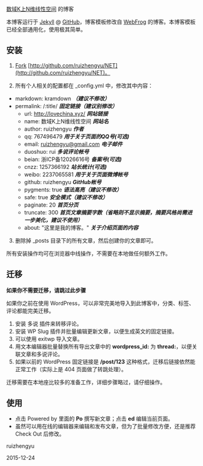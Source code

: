 ﻿[数域K上N维线性空间](http://lovechina.xyz/) 的博客

本博客运行于 [Jekyll](http://jekyllrb.com) @ [GitHub](http://github.com/ruizhengyu/NET)，博客模板修改自 [WebFrog](http://www.yonsm.net) 的博客。本博客模板已经全部通用化，使用极其简单。


## 安装

1. [Fork](https://github.com/ruizhengyu/NET/fork) [http://github.com/ruizhengyu/NET](http://github.com/ruizhengyu/NET)。

2. 所有个人相关的配置都在 _config.yml 中，修改其中内容：
  * markdown: kramdown ***（建议不修改）***
  * permalink: /:title/ ***固定链接（建议别修改）***
	* url: http://lovechina.xyz/ ***网站链接***
	* name: 数域K上N维线性空间 ***网站名***
	* author: ruizhengyu ***作者***
	* qq: 767496479 ***用于关于页面的QQ号(可选)***
	* email: ruizhengyu@gmail.com ***电子邮件***
	* duoshuo: rui ***多说评论帐号***
	* beian:  浙ICP备12026616号 ***备案号(可选)***
	* cnzz: 1257366192 ***站长统计(可选)***
	* weibo: 2237065581 ***用于关于页面微博帐号***
	* github: ruizhengyu ***GitHub帐号***
	* pygments: true ***语法高亮（建议不修改）***
	* safe: true ***安全模式（建议不修改）***
	* paginate: 20 ***首页分页***
	* truncate: 300 ***首页文章摘要字数（省略则不显示摘要，摘要风格尚需进一步美化，建议不使用）***
	* about: "这里是我的博客。" ***关于介绍页面的内容***

3. 删除掉 _posts 目录下的所有文章，然后创建你的文章即可。

所有安装操作均可在浏览器中线操作，不需要在本地做任何额外工作。

## 迁移

**如果你不需要迁移，请跳过此步骤**

如果你之前在使用 WordPress，可以非常完美地导入到此博客中，分类、标签、评论都能完美迁移。

1. 安装 多说 插件来转移评论。
2. 安装 WP Slug 插件并批量编辑更新文章，以便生成英文的固定链接。
3. 可以使用 exitwp 导入文章。
4. 用文本编辑器批量替换所有导出文章中的 **wordpress_id:** 为 **thread:**，以便关联文章和多说评论。
5. 如果以前的 WordPress 固定链接是 **/post/123** 这种格式，迁移后链接依然能正常工作（实际上是 404 页面做了转跳处理）。

迁移需要在本地座比较多的准备工作，详细步骤略过，请仔细操作。

## 使用

* 点击 Powered by 里面的 **Po** 撰写新文章；点击 **ed** 编辑当前页面。
* 虽然可以用在线的编辑器来编辑和发布文章，但为了批量修改方便，还是推荐 Check Out 后修改。

ruizhengyu

2015-12-24
